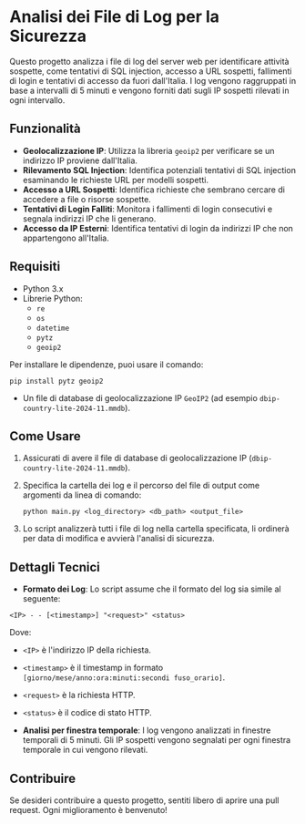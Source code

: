 
# Analisi dei File di Log per la Sicurezza

Questo progetto analizza i file di log del server web per identificare attività sospette, come tentativi di SQL injection, accesso a URL sospetti, fallimenti di login e tentativi di accesso da fuori dall'Italia. I log vengono raggruppati in base a intervalli di 5 minuti e vengono forniti dati sugli IP sospetti rilevati in ogni intervallo.

## Funzionalità

- **Geolocalizzazione IP**: Utilizza la libreria `geoip2` per verificare se un indirizzo IP proviene dall'Italia.
- **Rilevamento SQL Injection**: Identifica potenziali tentativi di SQL injection esaminando le richieste URL per modelli sospetti.
- **Accesso a URL Sospetti**: Identifica richieste che sembrano cercare di accedere a file o risorse sospette.
- **Tentativi di Login Falliti**: Monitora i fallimenti di login consecutivi e segnala indirizzi IP che li generano.
- **Accesso da IP Esterni**: Identifica tentativi di login da indirizzi IP che non appartengono all'Italia.

## Requisiti

- Python 3.x
- Librerie Python:
  - `re`
  - `os`
  - `datetime`
  - `pytz`
  - `geoip2`
  
Per installare le dipendenze, puoi usare il comando:

```
pip install pytz geoip2
```

- Un file di database di geolocalizzazione IP `GeoIP2` (ad esempio `dbip-country-lite-2024-11.mmdb`).

## Come Usare

1. Assicurati di avere il file di database di geolocalizzazione IP (`dbip-country-lite-2024-11.mmdb`).
2. Specifica la cartella dei log e il percorso del file di output come argomenti da linea di comando:
   ```
   python main.py <log_directory> <db_path> <output_file>
   ```

3. Lo script analizzerà tutti i file di log nella cartella specificata, li ordinerà per data di modifica e avvierà l'analisi di sicurezza.

## Dettagli Tecnici

- **Formato dei Log**: Lo script assume che il formato del log sia simile al seguente:

```
<IP> - - [<timestamp>] "<request>" <status>
```

Dove:
- `<IP>` è l'indirizzo IP della richiesta.
- `<timestamp>` è il timestamp in formato `[giorno/mese/anno:ora:minuti:secondi fuso_orario]`.
- `<request>` è la richiesta HTTP.
- `<status>` è il codice di stato HTTP.

- **Analisi per finestra temporale**: I log vengono analizzati in finestre temporali di 5 minuti. Gli IP sospetti vengono segnalati per ogni finestra temporale in cui vengono rilevati.

## Contribuire

Se desideri contribuire a questo progetto, sentiti libero di aprire una pull request. Ogni miglioramento è benvenuto!
